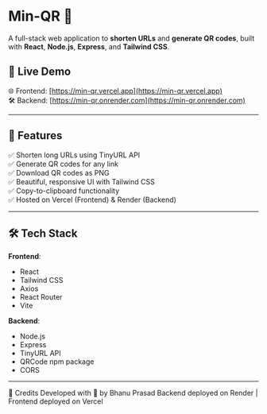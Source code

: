 # Min-QR 🚀  
A full-stack web application to **shorten URLs** and **generate QR codes**, built with **React**, **Node.js**, **Express**, and **Tailwind CSS**.

## 🔗 Live Demo
🌐 Frontend: [https://min-qr.vercel.app](https://min-qr.vercel.app)  
🛠️ Backend: [https://min-qr.onrender.com](https://min-qr.onrender.com)

---

## 📸 Features

✅ Shorten long URLs using TinyURL API  
✅ Generate QR codes for any link  
✅ Download QR codes as PNG  
✅ Beautiful, responsive UI with Tailwind CSS  
✅ Copy-to-clipboard functionality  
✅ Hosted on Vercel (Frontend) & Render (Backend)

---

## 🛠️ Tech Stack

**Frontend**:  
- React  
- Tailwind CSS  
- Axios  
- React Router  
- Vite  

**Backend**:  
- Node.js  
- Express  
- TinyURL API  
- QRCode npm package  
- CORS

---
🤝 Credits
Developed with 💙 by Bhanu Prasad
Backend deployed on Render | Frontend deployed on Vercel
